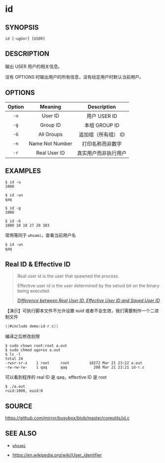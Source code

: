 # id

## SYNOPSIS

    id [-ugGnr] [USER]

## DESCRIPTION

输出 USER 用户的相关信息。

没有 OPTIONS 时输出用户的所有信息，没有给定用户时默认当前用户。

## OPTIONS

| Option |     Meaning     |     Description      |
| :----: | :-------------: | :------------------: |
|  `-u`  |     User ID     | 用户 USER ID         |
|  `-g`  |    Group ID     | 本组 GROUP ID        |
|  `-G`  |    All Groups   | 追加组（所有组） ID  |
|  `-n`  | Name Not Number | 打印名称而非数字     |
|  `-r`  |   Real User ID  | 真实用户而非执行用户 |

## EXAMPLES

    $ id -u
    1000

    $ id -un
    qaq

    $ id -g
    1000

    $ id -G
    1000 10 18 27 28 103

常用等同于 `whoami`，查看当前用户名

    $ id -un
    qaq

## Real ID & Effective ID

> Real user id is the user that spawned the process.
>
> Effective user id is the user determined by the setuid bit on the binary being executed.
>
> [_Difference between Real User ID, Effective User ID and Saved User ID_](https://stackoverflow.com/questions/32455684/difference-between-real-user-id-effective-user-id-and-saved-user-id)

【演示】可执行脚本文件不允许设置 suid 或者不会生效，我们需要制作一个二进制文件

```c
{{#include demo/id-r.c}}
```

编译之后修改权限

    $ sudo chown root:root a.out
    $ sudo chmod ugo+sx a.out
    $ ls -l
    total 24
    -rwsr-sr-x    1 root     root         18272 Mar 21 23:22 a.out
    -rw-rw-rw-    1 qaq      qaq            208 Mar 21 23:21 id-r.c

可以看到程序的 real ID 是 qaq，effective ID 是 root

    $ ./a.out
    ruid:1000, euid:0

## SOURCE

<https://github.com/mirror/busybox/blob/master/coreutils/id.c>

## SEE ALSO

* [`whoami`](./whoami.md)

* <https://en.wikipedia.org/wiki/User_identifier>
